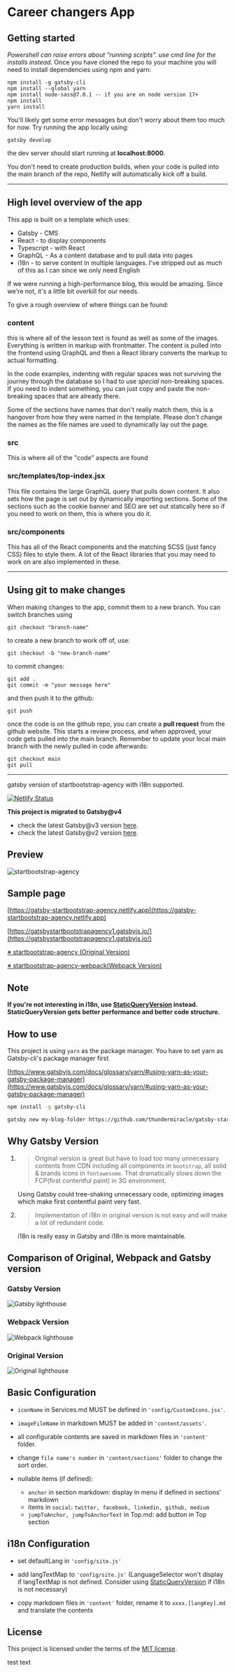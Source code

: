 # Career changers App

## Getting started

*Powershell can raise errors about "running scripts". use cmd line for the installs instead.*
Once you have cloned the repo to your machine you will need to install dependencies using npm and yarn:
```
npm install -g gatsby-cli
npm install --global yarn
npm install node-sass@7.0.1 -- if you are on node version 17+
npm install
yarn install
```

You'll likely get some error messages but don't worry about them too much for now. Try running the app locally using:
```
gatsby develop
```
the dev server should start running at **localhost:8000**.

You don't need to create production builds, when your code is pulled into the main branch of the repo, Netlify will automatically kick off a build.

***

## High level overview of the app
This app is built on a template which uses:
* Gatsby - CMS
* React - to display components
* Typescript - with React
* GraphQL - As a content database and to pull data into pages
* i18n - to serve content in multiple languages. I've stripped out as much of this as I can since we only need English

If we were running a high-performance blog, this would be amazing. Since we're not, it's a little bit overkill for our needs.

To give a rough overview of where things can be found:

### content
this is where all of the lesson text is found as well as some of the images. Everything is written in markup with frontmatter. The content is pulled into the frontend using GraphQL and then a React library converts the markup to actual formatting.

In the code examples, indenting with regular spaces was not surviving the journey through the database so I had to use *special* non-breaking spaces. If you need to indent something, you can just copy and paste the non-breaking spaces that are already there.

Some of the sections have names that don't really match them, this is a hangover from how they were named in the template. Please don't change the names as the file names are used to dynamically lay out the page.

### src
This is where all of the "code" aspects are found

### src/templates/top-index.jsx
This file contains the large GraphQL query that pulls down content. It also sets how the page is set out by dynamically importing sections. Some of the sections such as the cookie banner and SEO are set out statically here so if you need to work on them, this is where you do it.

### src/components
This has all of the React components and the matching SCSS (just fancy CSS) files to style them. A lot of the React libraries that you may need to work on are also implemented in these.


***

## Using git to make changes

When making changes to the app, commit them to a new branch. You can switch branches using

```
git checkout "branch-name"
```

to create a new branch to work off of, use:

```
git checkout -b "new-branch-name"
```

to commit changes:
```
git add .
git commit -m "your message here"
```

and then push it to the github:
```
git push
```

once the code is on the github repo, you can create a **pull request** from the github website. This starts a review process, and when approved, your code gets pulled into the main branch. Remember to update your local main branch with the newly pulled in code afterwards:

```
git checkout main
git pull
```

***

gatsby version of startbootstrap-agency with i18n supported.

[![Netlify Status](https://api.netlify.com/api/v1/badges/0a8bfd50-2bd5-43a6-bacd-51e5efc1f248/deploy-status)](https://app.netlify.com/sites/gatsby-startbootstrap-agency/deploys)

__This project is migrated to Gatsby@v4__
- check the latest Gatsby@v3 version [here](https://github.com/thundermiracle/gatsby-startbootstrap-agency/tree/gatsby-3).
- check the latest Gatsby@v2 version [here](https://github.com/thundermiracle/gatsby-startbootstrap-agency/tree/gatsby-2.0).

## Preview

![startbootstrap-agency](https://github.com/thundermiracle/gatsby-startbootstrap-agency/blob/screenshot/screenshot/startbootstrap-agency.png)

## Sample page

[https://gatsby-startbootstrap-agency.netlify.app](https://gatsby-startbootstrap-agency.netlify.app)

[https://gatsbystartbootstrapagency1.gatsbyjs.io/](https://gatsbystartbootstrapagency1.gatsbyjs.io/)

[※ startbootstrap-agency (Original Version)](https://github.com/BlackrockDigital/startbootstrap-agency)

[※ startbootstrap-agency-webpack(Webpack Version)](https://github.com/thundermiracle/startbootstrap-agency-webpack/)

## Note

__If you're not interesting in i18n, use [StaticQueryVersion](https://github.com/thundermiracle/gatsby-startbootstrap-agency/tree/StaticQueryVersion) instead. StaticQueryVersion gets better performance and better code structure.__

## How to use

This project is using `yarn` as the package manager. You have to set yarn as Gatsby-cli's package manager first.

[https://www.gatsbyjs.com/docs/glossary/yarn/#using-yarn-as-your-gatsby-package-manager](https://www.gatsbyjs.com/docs/glossary/yarn/#using-yarn-as-your-gatsby-package-manager)

```sh
npm install -g gatsby-cli

gatsby new my-blog-folder https://github.com/thundermiracle/gatsby-startbootstrap-agency
```

## Why Gatsby Version

1. > Original version is great but have to load too many unnecessary contents from CDN including all components in `bootstrap`, all solid & brands icons in `fontawesome`. That dramatically slows down the FCP(first contentful paint) in 3G environment.

    Using Gatsby could tree-shaking unnecessary code, optimizing images which make first contentful paint very fast.

1. > Implementation of i18n in original version is not easy and will make a lot of redundant code.

    i18n is really easy in Gatsby and i18n is more maintainable.

## Comparison of Original, Webpack and Gatsby version

### Gatsby Version

![Gatsby lighthouse](https://github.com/thundermiracle/gatsby-startbootstrap-agency/blob/screenshot/screenshot/lighthouse_gatsby.png)

### Webpack Version

![Webpack lighthouse](https://github.com/thundermiracle/gatsby-startbootstrap-agency/blob/screenshot/screenshot/lighthouse_webpack.png)

### Original Version

![Original lighthouse](https://github.com/thundermiracle/gatsby-startbootstrap-agency/blob/screenshot/screenshot/lighthouse_original.png)

## Basic Configuration

- `iconName` in Services.md MUST be defined in `'config/CustomIcons.jsx'`.

- `imageFileName` in markdown MUST be added in `'content/assets'`.

- all configurable contents are saved in markdown files in `'content'` folder.

- change `file name's number` in `'content/sections'` folder to change the sort order.

- nullable items (if defined):
  
  - `anchor` in section markdown: display in menu if defined in sections' markdown
  - items in `social`: `twitter, facebook, linkedin, github, medium`
  - `jumpToAnchor, jumpToAnchorText` in Top.md: add button in Top section

## i18n Configuration

- set defaultLang in `'config/site.js'`

- add langTextMap to `'config/site.js'` (LanguageSelector won't display if langTextMap is not defined. Consider using [StaticQueryVersion](#note) if i18n is not necessary)

- copy markdown files in `'content'` folder, rename it to `xxxx.[langKey].md` and translate the contents

## License

This project is licensed under the terms of the [MIT license](/LICENSE).

test text
